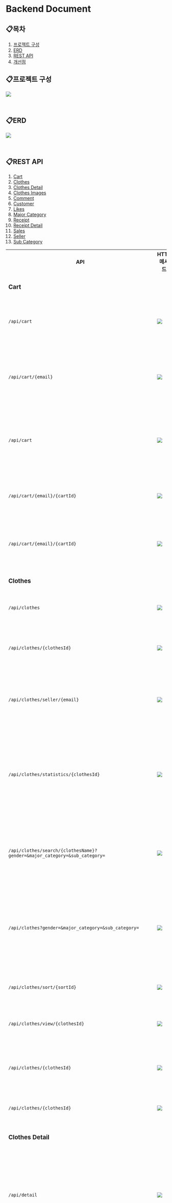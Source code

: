 # Backend Document

## 📋목차

1. [프로젝트 구성](#프로젝트-구성)
2. [ERD](#erd)
3. [REST API](#rest-api)
4. [개선점](#개선점)

## 📋프로젝트 구성

![](./image.png)

<br/>

## 📋ERD

![](./논리적%20ERD.png)

<br/>

## 📋REST API

1. [Cart](#cart)
2. [Clothes](#clothes)
3. [Clothes Detail](#clothes-detail)
4. [Clothes Images](#clothes-images)
5. [Comment](#comment)
6. [Customer](#customer)
7. [Likes](#likes)
8. [Major Category](#major-category)
9. [Receipt](#receipt)
10. [Receipt Detail](#receipt-detail)
11. [Sales](#sales)
12. [Seller](#seller)
13. [Sub Category](#sub-category)

<div>
<table>

<tr>
<th>API</th>
<th>HTTP 메서드</th>
<th>Request Body</th>
<th>Response Body</th>
<th>기능</th>
</tr>

<!--Cart-->
<tr>
<td colspan="5">

### Cart

</td>
</tr>

<tr>
  <td>

  `/api/cart`

  </td>
  <td>
    <img src="https://img.shields.io/badge/POST-yellow">
  </td>
  <td>
    <img src="https://img.shields.io/badge/JSON-purple">
  </td>
  <td>
    <img src="https://img.shields.io/badge/JSON-purple">
  </td>
  <td>
    <a href="./api/cart/createCart.md">장바구니 추가</a>
  </td>
</tr>

<tr>
  <td>

  `/api/cart/{email}`

  </td>
  <td>
    <img src="https://img.shields.io/badge/GET-green">
  </td>
  <td>
    .
  </td>
  <td>
    <img src="https://img.shields.io/badge/JSON-purple">
  </td>
  <td>
    <a href="./api/cart/getCartByCustomerEmail.md">회원 장바구니 확인</a>
  </td>
</tr>

<tr>
  <td>

  `/api/cart`

  </td>
  <td>
    <img src="https://img.shields.io/badge/GET-green">
  </td>
  <td>
    .
  </td>
  <td>
    <img src="https://img.shields.io/badge/JSON-purple">
  </td>
  <td>
    <a href="./api/cart/getAllCart.md">모든 장바구니 확인</a>
  </td>
</tr>

<tr>
  <td>

  `/api/cart/{email}/{cartId}`

  </td>
  <td>
    <img src="https://img.shields.io/badge/PUT-blue">
  </td>
  <td>
    <img src="https://img.shields.io/badge/JSON-purple">
  </td>
  <td>
    <img src="https://img.shields.io/badge/JSON-purple">
  </td>
  <td>
    <a href="./api/cart/updateCart.md">장바구니 수정</a>
  </td>
</tr>

<tr>
  <td>

  `/api/cart/{email}/{cartId}`

  </td>
  <td>
    <img src="https://img.shields.io/badge/DELETE-red">
  </td>
  <td>
    .
  </td>
  <td>
    <img src="https://img.shields.io/badge/string-grey">
  </td>
  <td>
    <a href="./api/cart/deleteCart.md">장바구니 제거</a>
  </td>
</tr>
<!--Cart-->



<!--Clothes-->
<tr>
<td colspan="5">

### Clothes

</td>
</tr>

<tr>
  <td>

  `/api/clothes`

  </td>
  <td>
    <img src="https://img.shields.io/badge/POST-yellow">
  </td>
  <td>
    <img src="https://img.shields.io/badge/JSON-purple">
  </td>
  <td>
    <img src="https://img.shields.io/badge/JSON-purple">
  </td>
  <td>
    <a href="./api/clothes/createClothes.md">의류 추가</a>
  </td>
</tr>

<tr>
  <td>

  `/api/clothes/{clothesId}`

  </td>
  <td>
    <img src="https://img.shields.io/badge/GET-green">
  </td>
  <td>
    .
  </td>
  <td>
    <img src="https://img.shields.io/badge/JSON-purple">
  </td>
  <td>
    <a href="./api/clothes/getClothesById.md">의류 정보 확인</a>
  </td>
</tr>

<tr>
  <td>

  `/api/clothes/seller/{email}`

  </td>
  <td>
    <img src="https://img.shields.io/badge/GET-green">
  </td>
  <td>
    .
  </td>
  <td>
    <img src="https://img.shields.io/badge/JSON-purple">
  </td>
  <td>
    <a href="./api/clothes/getClothesBySeller.md">판매자 의류 확인</a>
  </td>
</tr>

<tr>
  <td>

  `/api/clothes/statistics/{clothesId}`

  </td>
  <td>
    <img src="https://img.shields.io/badge/GET-green">
  </td>
  <td>
    .
  </td>
  <td>
    <img src="https://img.shields.io/badge/JSON-purple">
  </td>
  <td>
    <a href="./api/clothes/getStatisticsById.md">관리자용 의류 판매 정보 확인</a>
  </td>
</tr>

<tr>
  <td>

  `/api/clothes/search/{clothesName}?gender=&major_category=&sub_category=`

  </td>
  <td>
    <img src="https://img.shields.io/badge/GET-green">
  </td>
  <td>
    .
  </td>
  <td>
    <img src="https://img.shields.io/badge/JSON-purple">
  </td>
  <td>
    <a href="./api/clothes/getClothesByName.md">이름으로 의류 검색</a>
  </td>
</tr>

<tr>
  <td>

  `/api/clothes?gender=&major_category=&sub_category=`

  </td>
  <td>
    <img src="https://img.shields.io/badge/GET-green">
  </td>
  <td>
    .
  </td>
  <td>
    <img src="https://img.shields.io/badge/JSON-purple">
  </td>
  <td>
    <a href="./api/clothes/getAllClothes.md">모든(카테고리별) 의류 확인</a>
  </td>
</tr>

<tr>
  <td>

  `/api/clothes/sort/{sortId}`

  </td>
  <td>
    <img src="https://img.shields.io/badge/PUT-blue">
  </td>
  <td>
    <img src="https://img.shields.io/badge/JSON-purple">
  </td>
  <td>
    <img src="https://img.shields.io/badge/JSON-purple">
  </td>
  <td>
    <a href="./api/clothes/sortClothes.md">의류 정렬</a>
  </td>
</tr>

<tr>
  <td>

  `/api/clothes/view/{clothesId}`

  </td>
  <td>
    <img src="https://img.shields.io/badge/PUT-blue">
  </td>
  <td>
    .
  </td>
  <td>
    <img src="https://img.shields.io/badge/JSON-purple">
  </td>
  <td>
    <a href="./api/clothes/sortClothes.md">조회수 증가</a>
  </td>
</tr>

<tr>
  <td>

  `/api/clothes/{clothesId}`

  </td>
  <td>
    <img src="https://img.shields.io/badge/PUT-blue">
  </td>
  <td>
    <img src="https://img.shields.io/badge/JSON-purple">
  </td>
  <td>
    <img src="https://img.shields.io/badge/JSON-purple">
  </td>
  <td>
    <a href="./api/clothes/updateClothes.md">의류 정보 수정</a>
  </td>
</tr>

<tr>
  <td>

  `/api/clothes/{clothesId}`

  </td>
  <td>
    <img src="https://img.shields.io/badge/DELETE-red">
  </td>
  <td>
    .
  </td>
  <td>
    <img src="https://img.shields.io/badge/string-grey">
  </td>
  <td>
    <a href="./api/clothes/deleteClothes.md">의류 제거</a>
  </td>
</tr>
<!--Clothes-->



<!--Clothes Detail-->
<tr>
<td colspan="5">

### Clothes Detail

</td>
</tr>

<tr>
  <td>

  `/api/detail`

  </td>
  <td>
    <img src="https://img.shields.io/badge/POST-yellow">
  </td>
  <td>
    <img src="https://img.shields.io/badge/JSON-purple">
  </td>
  <td>
    <img src="https://img.shields.io/badge/JSON-purple">
  </td>
  <td>
    <a href="./api/clothes detail/createClothesDetail.md">의류 상세정보(옵션적용) 추가</a>
  </td>
</tr>

<tr>
  <td>

  `/api/detail/{detailId}`

  </td>
  <td>
    <img src="https://img.shields.io/badge/GET-green">
  </td>
  <td>
    .
  </td>
  <td>
    <img src="https://img.shields.io/badge/JSON-purple">
  </td>
  <td>
    <a href="./api/clothes detail/getClothesDetailById.md">의류 상세정보 확인</a>
  </td>
</tr>

<tr>
  <td>

  `/api/detail/clothes/{clothesId}`

  </td>
  <td>
    <img src="https://img.shields.io/badge/GET-green">
  </td>
  <td>
    .
  </td>
  <td>
    <img src="https://img.shields.io/badge/JSON-purple">
  </td>
  <td>
    <a href="./api/clothes detail/getClothesDetailsByClothes.md">의류에 포함된 모든 상세정보 확인</a>
  </td>
</tr>

<tr>
  <td>

  `/api/detail`

  </td>
  <td>
    <img src="https://img.shields.io/badge/GET-green">
  </td>
  <td>
    .
  </td>
  <td>
    <img src="https://img.shields.io/badge/JSON-purple">
  </td>
  <td>
    <a href="./api/clothes detail/getAllClothesDetail.md">모든 의류 상세정보 확인</a>
  </td>
</tr>

<tr>
  <td>

  `/api/detail/{detailId}`

  </td>
  <td>
    <img src="https://img.shields.io/badge/PUT-blue">
  </td>
  <td>
    <img src="https://img.shields.io/badge/JSON-purple">
  </td>
  <td>
    <img src="https://img.shields.io/badge/JSON-purple">
  </td>
  <td>
    <a href="./api/clothes detail/updateClothesDetail.md">의류 상세정보 수정</a>
  </td>
</tr>

<tr>
  <td>

  `/api/detail/{detailId}`

  </td>
  <td>
    <img src="https://img.shields.io/badge/DELETE-red">
  </td>
  <td>
    .
  </td>
  <td>
    <img src="https://img.shields.io/badge/string-grey">
  </td>
  <td>
    <a href="./api/clothes detail/deleteClothesDetail.md">의류 상세정보 제거</a>
  </td>
</tr>

<tr>
  <td>

  `/api/detail/clothes/{clothesId}`

  </td>
  <td>
    <img src="https://img.shields.io/badge/DELETE-red">
  </td>
  <td>
    .
  </td>
  <td>
    <img src="https://img.shields.io/badge/string-grey">
  </td>
  <td>
    <a href="./api/clothes detail/deleteClothesDetailByClothesId.md">의류에 포함된 모든 상세정보 제거</a>
  </td>
</tr>
<!--Clothes Detail-->



<!--Clothes Images-->
<tr>
<td colspan="5">

### Clothes Images

</td>
</tr>

<tr>
  <td>

  `/api/clothes_images`

  </td>
  <td>
    <img src="https://img.shields.io/badge/POST-yellow">
  </td>
  <td>
    <img src="https://img.shields.io/badge/JSON-purple">
  </td>
  <td>
    <img src="https://img.shields.io/badge/JSON-purple">
  </td>
  <td>
    <a href="./api/clothes images/createClothesImages.md">의류 이미지 추가</a>
  </td>
</tr>

<tr>
  <td>

  `/api/clothes_images/{clothesId}`

  </td>
  <td>
    <img src="https://img.shields.io/badge/GET-green">
  </td>
  <td>
    .
  </td>
  <td>
    <img src="https://img.shields.io/badge/JSON-purple">
  </td>
  <td>
    <a href="./api/clothes images/getImageUrlByClothesId.md">의류에 포함된 모든 이미지 확인</a>
  </td>
</tr>

<tr>
  <td>

  `/api/clothes_images`

  </td>
  <td>
    <img src="https://img.shields.io/badge/GET-green">
  </td>
  <td>
    .
  </td>
  <td>
    <img src="https://img.shields.io/badge/JSON-purple">
  </td>
  <td>
    <a href="./api/clothes images/getAllClothesImages.md">모든 의류 이미지 확인</a>
  </td>
</tr>

<tr>
  <td>

  `/api/clothes_images`

  </td>
  <td>
    <img src="https://img.shields.io/badge/PUT-blue">
  </td>
  <td>
    <img src="https://img.shields.io/badge/JSON-purple">
  </td>
  <td>
    <img src="https://img.shields.io/badge/JSON-purple">
  </td>
  <td>
    <a href="./api/clothes images/updateAllClothesImages.md">모든 의류 이미지 변경</a>
  </td>
</tr>

<tr>
  <td>

  `/api/clothes_images/{clothesId}/{prevOrder}/{nextOrder}`

  </td>
  <td>
    <img src="https://img.shields.io/badge/PUT-blue">
  </td>
  <td>
    .
  </td>
  <td>
    <img src="https://img.shields.io/badge/JSON-purple">
  </td>
  <td>
    <a href="./api/clothes images/changeClothesPosition.md">의류 순서 변경</a>
  </td>
</tr>

<tr>
  <td>

  `/api/clothes_images/{clothesId}/{order}`

  </td>
  <td>
    <img src="https://img.shields.io/badge/DELETE-red">
  </td>
  <td>
    .
  </td>
  <td>
    <img src="https://img.shields.io/badge/string-grey">
  </td>
  <td>
    <a href="./api/clothes images/deleteClothesImagesByOrder.md">의류 순서에 해당하는 이미지 제거</a>
  </td>
</tr>
<!--Clothes Images-->



<!--Comment-->
<tr>
<td colspan="5">

### Comment

</td>
</tr>

<tr>
  <td>

  `/api/comment`

  </td>
  <td>
    <img src="https://img.shields.io/badge/POST-yellow">
  </td>
  <td>
    <img src="https://img.shields.io/badge/JSON-purple">
  </td>
  <td>
    <img src="https://img.shields.io/badge/JSON-purple">
  </td>
  <td>
    <a href="./api/comment/createComment.md">댓글 추가</a>
  </td>
</tr>

<tr>
  <td>

  `/api/comment/{email}/{commentId}`

  </td>
  <td>
    <img src="https://img.shields.io/badge/GET-green">
  </td>
  <td>
    .
  </td>
  <td>
    <img src="https://img.shields.io/badge/JSON-purple">
  </td>
  <td>
    <a href="./api/comment/getCommentById.md">회원이 의류에 작성한 댓글 확인</a>
  </td>
</tr>

<tr>
  <td>

  `/api/comment/customer/{email}`

  </td>
  <td>
    <img src="https://img.shields.io/badge/GET-green">
  </td>
  <td>
    .
  </td>
  <td>
    <img src="https://img.shields.io/badge/JSON-purple">
  </td>
  <td>
    <a href="./api/comment/getCommentsByCustomer.md">회원이 작성한 모든 댓글 확인</a>
  </td>
</tr>

<tr>
  <td>

  `/api/comment/clothes/{clothesId}`

  </td>
  <td>
    <img src="https://img.shields.io/badge/GET-green">
  </td>
  <td>
    .
  </td>
  <td>
    <img src="https://img.shields.io/badge/JSON-purple">
  </td>
  <td>
    <a href="./api/comment/getCommentsByClothes.md">의류에 작성된 모든 댓글 확인</a>
  </td>
</tr>

<tr>
  <td>

  `/api/comment`

  </td>
  <td>
    <img src="https://img.shields.io/badge/GET-green">
  </td>
  <td>
    .
  </td>
  <td>
    <img src="https://img.shields.io/badge/JSON-purple">
  </td>
  <td>
    <a href="./api/comment/getAllComment.md">모든 댓글 확인</a>
  </td>
</tr>

<tr>
  <td>

  `/api/comment`

  </td>
  <td>
    <img src="https://img.shields.io/badge/PUT-blue">
  </td>
  <td>
    <img src="https://img.shields.io/badge/JSON-purple">
  </td>
  <td>
    <img src="https://img.shields.io/badge/JSON-purple">
  </td>
  <td>
    <a href="./api/comment/updateComment.md">댓글 수정</a>
  </td>
</tr>

<tr>
  <td>

  `/api/comment/{email}/{commentId}`

  </td>
  <td>
    <img src="https://img.shields.io/badge/DELETE-red">
  </td>
  <td>
    .
  </td>
  <td>
    <img src="https://img.shields.io/badge/string-grey">
  </td>
  <td>
    <a href="./api/comment/deleteComment.md">댓글 제거</a>
  </td>
</tr>
<!--Comment-->



<!--Customer-->
<tr>
<td colspan="5">

### Customer

</td>
</tr>

<tr>
  <td>

  `/api/customers`

  </td>
  <td>
    <img src="https://img.shields.io/badge/POST-yellow">
  </td>
  <td>
    <img src="https://img.shields.io/badge/JSON-purple">
  </td>
  <td>
    <img src="https://img.shields.io/badge/JSON-purple">
  </td>
  <td>
    <a href="./api/customers/createCustomer.md">회원 가입</a>
  </td>
</tr>

<tr>
  <td>

  `/api/customers/{email}`

  </td>
  <td>
    <img src="https://img.shields.io/badge/GET-green">
  </td>
  <td>
    .
  </td>
  <td>
    <img src="https://img.shields.io/badge/JSON-purple">
  </td>
  <td>
    <a href="./api/customers/getCustomerByEmail.md">회원 정보 확인</a>
  </td>
</tr>

<tr>
  <td>

  `/api/customers/{email}/{password}`

  </td>
  <td>
    <img src="https://img.shields.io/badge/GET-green">
  </td>
  <td>
    .
  </td>
  <td>
    <img src="https://img.shields.io/badge/boolean-grey">
  </td>
  <td>
    <a href="./api/customers/checkCustomerByLoginInfo.md">로그인 정보 확인</a>
  </td>
</tr>

<tr>
  <td>

  `/api/customers/email/{email}`

  </td>
  <td>
    <img src="https://img.shields.io/badge/GET-green">
  </td>
  <td>
    .
  </td>
  <td>
    <img src="https://img.shields.io/badge/boolean-grey">
  </td>
  <td>
    <a href="./api/customers/checkCustomerByEmail.md">이메일 중복 확인</a>
  </td>
</tr>

<tr>
  <td>

  `/api/customers`

  </td>
  <td>
    <img src="https://img.shields.io/badge/GET-green">
  </td>
  <td>
    .
  </td>
  <td>
    <img src="https://img.shields.io/badge/JSON-purple">
  </td>
  <td>
    <a href="./api/customers/getAllCustomers.md">모든 회원 확인</a>
  </td>
</tr>

<tr>
  <td>

  `/api/customers/{email}`

  </td>
  <td>
    <img src="https://img.shields.io/badge/PUT-blue">
  </td>
  <td>
    <img src="https://img.shields.io/badge/JSON-purple">
  </td>
  <td>
    <img src="https://img.shields.io/badge/JSON-purple">
  </td>
  <td>
    <a href="./api/customers/updateCustomer.md">회원 정보 수정</a>
  </td>
</tr>

<tr>
  <td>

  `/api/customers/{email}`

  </td>
  <td>
    <img src="https://img.shields.io/badge/DELETE-red">
  </td>
  <td>
    .
  </td>
  <td>
    <img src="https://img.shields.io/badge/string-grey">
  </td>
  <td>
    <a href="./api/customers/deleteCustomer.md">회원 탈퇴</a>
  </td>
</tr>
<!--Customer-->



<!--Likes-->
<tr>
<td colspan="5">

### Likes

</td>
</tr>

<tr>
  <td>

  `/api/like`

  </td>
  <td>
    <img src="https://img.shields.io/badge/POST-yellow">
  </td>
  <td>
    <img src="https://img.shields.io/badge/JSON-purple">
  </td>
  <td>
    <img src="https://img.shields.io/badge/JSON-purple">
  </td>
  <td>
    <a href="./api/likes/createLikes.md">좋아요 추가</a>
  </td>
</tr>

<tr>
  <td>

  `/api/like/{email}/{clothesId}`

  </td>
  <td>
    <img src="https://img.shields.io/badge/GET-green">
  </td>
  <td>
    .
  </td>
  <td>
    <img src="https://img.shields.io/badge/JSON-purple">
  </td>
  <td>
    <a href="./api/likes/getLikesById.md">회원이 의류에 좋아요 확인</a>
  </td>
</tr>

<tr>
  <td>

  `/api/like/customer/{email}`

  </td>
  <td>
    <img src="https://img.shields.io/badge/GET-green">
  </td>
  <td>
    .
  </td>
  <td>
    <img src="https://img.shields.io/badge/JSON-purple">
  </td>
  <td>
    <a href="./api/likes/getLikesByCustomer.md">회원이 좋아요한 의류 리스트 확인</a>
  </td>
</tr>

<tr>
  <td>

  `/api/like/clothes/{clothesId}`

  </td>
  <td>
    <img src="https://img.shields.io/badge/GET-green">
  </td>
  <td>
    .
  </td>
  <td>
    <img src="https://img.shields.io/badge/JSON-purple">
  </td>
  <td>
    <a href="./api/likes/getLikesByClothes.md">의류에 좋아요한 회원 리스트 확인</a>
  </td>
</tr>

<tr>
  <td>

  `/api/like`

  </td>
  <td>
    <img src="https://img.shields.io/badge/GET-green">
  </td>
  <td>
    .
  </td>
  <td>
    <img src="https://img.shields.io/badge/JSON-purple">
  </td>
  <td>
    <a href="./api/likes/getAllLikes.md">모든 좋아요 확인</a>
  </td>
</tr>

<tr>
  <td>

  `/api/like/{email}/{clothesId}`

  </td>
  <td>
    <img src="https://img.shields.io/badge/DELETE-red">
  </td>
  <td>
    .
  </td>
  <td>
    <img src="https://img.shields.io/badge/string-grey">
  </td>
  <td>
    <a href="./api/likes/deleteLikes.md">좋아요 제거</a>
  </td>
</tr>
<!--Likes-->



<!--Major Category-->
<tr>
<td colspan="5">

### Major Category

</td>
</tr>

<tr>
  <td>

  `/api/major_category`

  </td>
  <td>
    <img src="https://img.shields.io/badge/POST-yellow">
  </td>
  <td>
    <img src="https://img.shields.io/badge/JSON-purple">
  </td>
  <td>
    <img src="https://img.shields.io/badge/JSON-purple">
  </td>
  <td>
    <a href="./api/major category/createMajorCategory.md">주 카테고리 추가</a>
  </td>
</tr>

<tr>
  <td>

  `/api/major_category/{majorCategoryId}`

  </td>
  <td>
    <img src="https://img.shields.io/badge/GET-green">
  </td>
  <td>
    .
  </td>
  <td>
    <img src="https://img.shields.io/badge/JSON-purple">
  </td>
  <td>
    <a href="./api/major category/getMajorCategoryById.md">주 카테고리 확인</a>
  </td>
</tr>

<tr>
  <td>

  `/api/major_category`

  </td>
  <td>
    <img src="https://img.shields.io/badge/GET-green">
  </td>
  <td>
    .
  </td>
  <td>
    <img src="https://img.shields.io/badge/JSON-purple">
  </td>
  <td>
    <a href="./api/major category/getAllMajorCategory.md">모든 주 카테고리 확인</a>
  </td>
</tr>

<tr>
  <td>

  `/api/major_category/{id}`

  </td>
  <td>
    <img src="https://img.shields.io/badge/DELETE-red">
  </td>
  <td>
    .
  </td>
  <td>
    <img src="https://img.shields.io/badge/string-grey">
  </td>
  <td>
    <a href="./api/major category/deleteMajorCategory.md">주 카테고리 제거</a>
  </td>
</tr>
<!--Major Category-->



<!--Receipt-->
<tr>
<td colspan="5">

### Receipt

</td>
</tr>

<tr>
  <td>

  `/api/receipt`

  </td>
  <td>
    <img src="https://img.shields.io/badge/POST-yellow">
  </td>
  <td>
    <img src="https://img.shields.io/badge/JSON-purple">
  </td>
  <td>
    <img src="https://img.shields.io/badge/JSON-purple">
  </td>
  <td>
    <a href="./api/receipt/createReceipt.md">영수증 추가</a>
  </td>
</tr>

<tr>
  <td>

  `/api/receipt/{email}`

  </td>
  <td>
    <img src="https://img.shields.io/badge/GET-green">
  </td>
  <td>
    .
  </td>
  <td>
    <img src="https://img.shields.io/badge/JSON-purple">
  </td>
  <td>
    <a href="./api/receipt/getReceiptByCustomerEmail.md">회원 영수증 확인</a>
  </td>
</tr>

<tr>
  <td>

  `/api/receipt`

  </td>
  <td>
    <img src="https://img.shields.io/badge/GET-green">
  </td>
  <td>
    .
  </td>
  <td>
    <img src="https://img.shields.io/badge/JSON-purple">
  </td>
  <td>
    <a href="./api/receipt/getAllReceipt.md">모든 영수증 확인</a>
  </td>
</tr>

<tr>
  <td>

  `/api/receipt/{receiptId}/{status}`

  </td>
  <td>
    <img src="https://img.shields.io/badge/PUT-blue">
  </td>
  <td>
    .
  </td>
  <td>
    <img src="https://img.shields.io/badge/JSON-purple">
  </td>
  <td>
    <a href="./api/receipt/updateReceiptStatus.md">영수증 배송 상태 변경</a>
  </td>
</tr>

<tr>
  <td>

  `/api/receipt/{receiptId}`

  </td>
  <td>
    <img src="https://img.shields.io/badge/DELETE-red">
  </td>
  <td>
    .
  </td>
  <td>
    <img src="https://img.shields.io/badge/string-grey">
  </td>
  <td>
    <a href="./api/receipt/deleteReceipt.md">영수증 제거</a>
  </td>
</tr>
<!--Receipt-->



<!--Receipt Detail-->
<tr>
<td colspan="5">

### Receipt Detail

</td>
</tr>

<tr>
  <td>

  `/api/receipt_detail`

  </td>
  <td>
    <img src="https://img.shields.io/badge/POST-yellow">
  </td>
  <td>
    <img src="https://img.shields.io/badge/JSON-purple">
  </td>
  <td>
    <img src="https://img.shields.io/badge/JSON-purple">
  </td>
  <td>
    <a href="./api/receipt detail/createReceiptDetail.md">세부 영수증 추가</a>
  </td>
</tr>

<tr>
  <td>

  `/api/receipt_detail/{receiptDetailId}`

  </td>
  <td>
    <img src="https://img.shields.io/badge/GET-green">
  </td>
  <td>
    .
  </td>
  <td>
    <img src="https://img.shields.io/badge/JSON-purple">
  </td>
  <td>
    <a href="./api/receipt detail/getReceiptDetailByReceiptId.md">영수증에 포함된 세부 영수증 확인</a>
  </td>
</tr>

<tr>
  <td>

  `/api/receipt_detail/clothes/{clothesId}`

  </td>
  <td>
    <img src="https://img.shields.io/badge/GET-green">
  </td>
  <td>
    .
  </td>
  <td>
    <img src="https://img.shields.io/badge/JSON-purple">
  </td>
  <td>
    <a href="./api/receipt detail/getReceiptDetailByClothesId.md">의류가 구매된 영수증 확인</a>
  </td>
</tr>

<tr>
  <td>

  `/api/receipt_detail`

  </td>
  <td>
    <img src="https://img.shields.io/badge/GET-green">
  </td>
  <td>
    .
  </td>
  <td>
    <img src="https://img.shields.io/badge/JSON-purple">
  </td>
  <td>
    <a href="./api/receipt detail/getAllReceiptDetail.md">모든 세부 영수증 확인</a>
  </td>
</tr>

<tr>
  <td>

  `/api/receipt_detail/{receiptDetailId}/{status}`

  </td>
  <td>
    <img src="https://img.shields.io/badge/PUT-blue">
  </td>
  <td>
    .
  </td>
  <td>
    <img src="https://img.shields.io/badge/JSON-purple">
  </td>
  <td>
    <a href="./api/receipt detail/updateReceiptDetailStatus.md">세부 영수증 배송 상태 변경</a>
  </td>
</tr>

<tr>
  <td>

  `/api/receipt_detail/{receiptDetailId}`

  </td>
  <td>
    <img src="https://img.shields.io/badge/DELETE-red">
  </td>
  <td>
    .
  </td>
  <td>
    <img src="https://img.shields.io/badge/string-grey">
  </td>
  <td>
    <a href="./api/receipt detail/deleteReceiptDetail.md">세부 영수증 제거</a>
  </td>
</tr>
<!--Receipt Detail-->



<!--Sales-->
<tr>
<td colspan="5">

### Sales

</td>
</tr>

<tr>
  <td>

  `/api/sales/clothes/{clothesId}`

  </td>
  <td>
    <img src="https://img.shields.io/badge/GET-green">
  </td>
  <td>
    .
  </td>
  <td>
    <img src="https://img.shields.io/badge/JSON-purple">
  </td>
  <td>
    <a href="./api/sales/getSalesByClothesId.md">의류 판매내역 확인</a>
  </td>
</tr>

<tr>
  <td>

  `/api/sales/customer/{email}`

  </td>
  <td>
    <img src="https://img.shields.io/badge/GET-green">
  </td>
  <td>
    .
  </td>
  <td>
    <img src="https://img.shields.io/badge/JSON-purple">
  </td>
  <td>
    <a href="./api/sales/getSalesByCustomerEmail.md">회원 구매내역 확인</a>
  </td>
</tr>
<!--Sales-->



<!--Seller-->
<tr>
<td colspan="5">

### Seller

</td>
</tr>

<tr>
  <td>

  `/api/cart`

  </td>
  <td>
    <img src="https://img.shields.io/badge/POST-yellow">
  </td>
  <td>
    <img src="https://img.shields.io/badge/JSON-purple">
  </td>
  <td>
    <img src="https://img.shields.io/badge/JSON-purple">
  </td>
  <td>
    <a href="./api/cart/createCart.md">장바구니 추가</a>
  </td>
</tr>

<tr>
  <td>

  `/api/cart/{email}`

  </td>
  <td>
    <img src="https://img.shields.io/badge/GET-green">
  </td>
  <td>
    .
  </td>
  <td>
    <img src="https://img.shields.io/badge/boolean-grey">
  </td>
  <td>
    <a href="./api/cart/getCartByCustomerEmail.md">회원 장바구니 확인</a>
  </td>
</tr>

<tr>
  <td>

  `/api/cart`

  </td>
  <td>
    <img src="https://img.shields.io/badge/GET-green">
  </td>
  <td>
    .
  </td>
  <td>
    <img src="https://img.shields.io/badge/JSON-purple">
  </td>
  <td>
    <a href="./api/cart/getAllCart.md">모든 장바구니 확인</a>
  </td>
</tr>

<tr>
  <td>

  `/api/cart/{email}/{id}`

  </td>
  <td>
    <img src="https://img.shields.io/badge/PUT-blue">
  </td>
  <td>
    <img src="https://img.shields.io/badge/JSON-purple">
  </td>
  <td>
    <img src="https://img.shields.io/badge/JSON-purple">
  </td>
  <td>
    <a href="./api/cart/updateCart.md">장바구니 수정</a>
  </td>
</tr>

<tr>
  <td>

  `/api/cart/{email}/{id}`

  </td>
  <td>
    <img src="https://img.shields.io/badge/DELETE-red">
  </td>
  <td>
    .
  </td>
  <td>
    <img src="https://img.shields.io/badge/string-grey">
  </td>
  <td>
    <a href="./api/cart/deleteCart.md">장바구니 제거</a>
  </td>
</tr>
<!--Seller-->



<!--Sub Category-->
<tr>
<td colspan="5">

### Sub Category

</td>
</tr>

<tr>
  <td>

  `/api/cart`

  </td>
  <td>
    <img src="https://img.shields.io/badge/POST-yellow">
  </td>
  <td>
    <img src="https://img.shields.io/badge/JSON-purple">
  </td>
  <td>
    <img src="https://img.shields.io/badge/JSON-purple">
  </td>
  <td>
    <a href="./api/cart/createCart.md">장바구니 추가</a>
  </td>
</tr>

<tr>
  <td>

  `/api/cart/{email}`

  </td>
  <td>
    <img src="https://img.shields.io/badge/GET-green">
  </td>
  <td>
    .
  </td>
  <td>
    <img src="https://img.shields.io/badge/boolean-grey">
  </td>
  <td>
    <a href="./api/cart/getCartByCustomerEmail.md">회원 장바구니 확인</a>
  </td>
</tr>

<tr>
  <td>

  `/api/cart`

  </td>
  <td>
    <img src="https://img.shields.io/badge/GET-green">
  </td>
  <td>
    .
  </td>
  <td>
    <img src="https://img.shields.io/badge/JSON-purple">
  </td>
  <td>
    <a href="./api/cart/getAllCart.md">모든 장바구니 확인</a>
  </td>
</tr>

<tr>
  <td>

  `/api/cart/{email}/{id}`

  </td>
  <td>
    <img src="https://img.shields.io/badge/PUT-blue">
  </td>
  <td>
    <img src="https://img.shields.io/badge/JSON-purple">
  </td>
  <td>
    <img src="https://img.shields.io/badge/JSON-purple">
  </td>
  <td>
    <a href="./api/cart/updateCart.md">장바구니 수정</a>
  </td>
</tr>

<tr>
  <td>

  `/api/cart/{email}/{id}`

  </td>
  <td>
    <img src="https://img.shields.io/badge/DELETE-red">
  </td>
  <td>
    .
  </td>
  <td>
    <img src="https://img.shields.io/badge/string-grey">
  </td>
  <td>
    <a href="./api/cart/deleteCart.md">장바구니 제거</a>
  </td>
</tr>
<!--Sub Category-->

</table>
</div>


<br/>

## 📋개선점
1. API 권한 추가
2. User 회원가입 시 Password 암호화